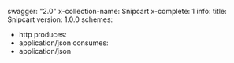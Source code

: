 swagger: "2.0"
x-collection-name: Snipcart
x-complete: 1
info:
  title: Snipcart
  version: 1.0.0
schemes:
- http
produces:
- application/json
consumes:
- application/json